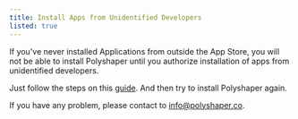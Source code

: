 ```yaml
---
title: Install Apps from Unidentified Developers
listed: true
---
```


If you've never installed Applications from outside the App Store, you will not be able to install Polyshaper until you authorize installation of apps from unidentified developers.

Just follow the steps on this [guide](https://kb.wisc.edu/helpdesk/page.php?id=25443). And then try to install Polyshaper again.

If you have any problem, please contact to [info@polyshaper.co](mailto:info@polyshaper.co).